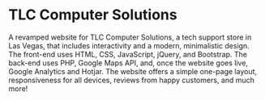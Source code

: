 # TLC Computer Solutions
A revamped website for TLC Computer Solutions, a tech support store in Las Vegas, that includes interactivity and a modern, minimalistic design. The front-end uses HTML, CSS, JavaScript, jQuery, and Bootstrap. The back-end uses PHP, Google Maps API, and, once the website goes live, Google Analytics and Hotjar. The website offers a simple one-page layout, responsiveness for all devices, reviews from happy customers, and much more!
